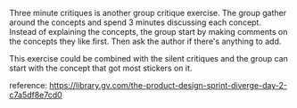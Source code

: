 Three minute critiques is another group critique exercise. The group gather around the concepts and spend 3 minutes discussing each concept. Instead of explaining the concepts, the group start by making comments on the concepts they like first. Then ask the author if there's anything to add. 

This exercise could be combined with the silent critiques and the group can start with the concept that got most stickers on it.

reference: https://library.gv.com/the-product-design-sprint-diverge-day-2-c7a5df8e7cd0
